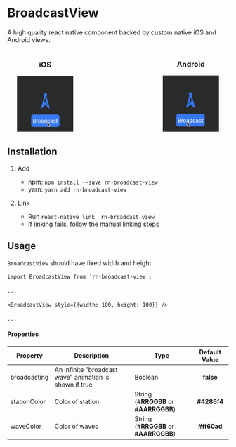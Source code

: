 # BroadcastView
A high quality react native component backed by custom native iOS and Android views.

<center>
<span>
	<div style="display: inline-block; margin-right: 100px;">
    	<h3>iOS</h3>
        <img width="128" src="./demo_ios.gif"/>
    </div>
    <div style="display: inline-block; margin-left: 100px;">
    	<h3>Android</h3>
        <img width="128" src="./demo_android.gif"/>
    </div>
</div>
</center>

## Installation
1. Add

   * npm: `npm install --save rn-broadcast-view`
   * yarn: `yarn add rn-broadcast-view`

2. Link
   - Run `react-native link  rn-broadcast-view`
   - If linking fails, follow the
     [manual linking steps](https://facebook.github.io/react-native/docs/linking-libraries-ios.html#manual-linking)


## Usage

```BroadcastView``` should have fixed width and height.

```
import BroadcastView from 'rn-broadcast-view';

...

<BroadcastView style={{width: 100, height: 100}} />

...
```

#### Properties

| Property |      Description      | Type | Default Value |
|----------|-----------------------|------|:-------------:|
| broadcasting | An infinite "broadcast wave" animation is shown if true | Boolean | **false** |
| stationColor |  Color of station | String<br/>(**#RRGGBB** or **#AARRGGBB**) | **#4286f4** |
| waveColor |  Color of waves | String<br/>(**#RRGGBB** or **#AARRGGBB**) | **#ff60ad** |